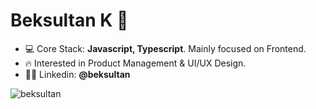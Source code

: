 <h1 align="left">Beksultan K 👋</h1>

- 💻 Core Stack: **Javascript, Typescript**. Mainly focused on Frontend.
- 🔥 Interested in Product Management & UI/UX Design.
- 👨‍💻 Linkedin: **@beksultan**

<p>&nbsp;<img align="left" src="https://github-readme-stats.vercel.app/api?username=beksuItan&show_icons=true&hide_title=true" alt="beksultan" /></p>
